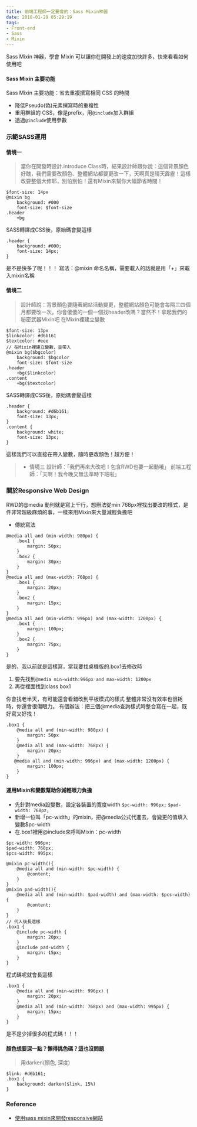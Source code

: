 ```yaml
---
title: 前端工程師一定要會的：Sass Mixin神器
date: 2018-01-29 05:29:19
tags:
- Front-end
- Sass
- Mixin
---
```

Sass Mixin 神器，學會 Mixin 可以讓你在開發上的速度加快許多，快來看看如何使用吧
#### Sass Mixin 主要功能
Sass Mixin 主要功能：省去重複撰寫相同 CSS 的時間
- 降低Pseudo(偽)元素撰寫時的重複性
- 重用群組的 CSS，像是prefix，用`@include`加入群組
- 透過`@include`使用參數

### 示範SASS運用
#### 情境一
> 當你在開發時設計.introduce Class時，結果設計師跟你說：這個背景顏色好醜，我們需要改顏色、整體網站都要更改一下，天啊真是晴天霹靂！這樣改要整個大修耶，別怕別怕！還有Mixin來幫你大幅節省時間！

```
$font-size: 14px
@mixin bg
	background: #000
	font-size: $font-size
.header
	+bg
```
SASS轉譯成CSS後，原始碼會變這樣

```
.header {
	background: #000;
	font-size: 14px;
}
```
是不是快多了呢！！！
寫法：@mixin 命名名稱，需要載入的話就是用「+」來載入mixin名稱

#### 情境二
>  設計師說：背景顏色要隨著網站活動變更，整體網站顏色可能會每隔三四個月都要改一次，你會傻傻的一個一個找header改嗎？當然不！拿起我們的秘密武器Mixin吧
在Mixin裡建立變數

```
$font-size: 13px
$linkcolor: #d6b161
$textcolor: #eee
// 在Mixin裡建立變數，並帶入
@mixin bg($bgcolor)
	background: $bgcolor
	font-size: $font-size
.header
	+bg($linkcolor)
.content
	+bg($textcolor)
```
SASS轉譯成CSS後，原始碼會變這樣

```
.header {
	background: #d6b161;
	font-size: 13px;
}
.content {
	background: white;
	font-size: 13px;
}
```
這樣我們可以直接在帶入變數，隨時更改顏色！超方便！

> - 情境三
>  設計師：「我們再來大改吧！包含RWD也要一起動哦」
>  前端工程師：「天啊！我今晚又無法準時下班啦」

### 關於Responsive Web Design
RWD的@media 動則就是寫上千行，想辦法從min 768px裡找出要改的樣式，是件非常超級麻煩的事，一樣來用Mixin來大量減輕負擔吧

- 傳統寫法

```
@media all and (min-width: 980px) {
	.box1 {
		margin: 50px;
    }
    .box2 {
	    margin: 30px;
	}
}
@media all and (max-width: 768px) {
	.box1 {
		margin: 20px;
    }
    .box2 {
	    margin: 15px;
	}
}
@media all and (min-width: 996px) and (max-width: 1200px) {
	.box1 {
		margin: 100px;
    }
    .box2 {
	    margin: 75px;
	}
}
```
是的，我以前就是這樣寫，當我要找桌機版的.box1去修改時
1. 要先找到`@media min-width:996px and max-width: 1200px`
2. 再從裡面找到class box1

你會找老半天，有可能還會看錯改到平板模式的樣式
整體非常沒有效率也很耗時，你還會很傷眼力。
有個辦法：把三個@media查詢樣式時整合寫在一起，既好寫又好找！

```
.box1 {
	@media all and (min-width: 980px) {
		margin: 50px
	}
	@media all and (max-width: 768px) {
        margin: 20px;
    }
   @media all and (min-width: 996px) and (max-width: 1200px) {
        margin: 100px;
	}
}
```
#### 運用Mixin和變數幫助你減輕眼力負擔
- 先針對media設變數，設定各裝置的寬度width
	`$pc-width: 996px;`
	`$pad-width: 768pz;`
- 新增一位叫「pc-width」的mixin，把@media公式代進去，會變更的值填入變數$pc-width
- 在.box1裡用@include來呼叫Mixin：pc-width
```
$pc-width: 996px;
$pad-width: 768px;
$pcs-width: 995px;

@mixin pc-width(){
	@media all and (min-width: $pc-width) {
		@content;
	}
}
@mixin pad-width(){
	@media all and (min-width: $pad-width) and (max-width: $pcs-width) {
		@content;
	}
}
// 代入後長這樣
.box1 {
	@include pc-width {
		margin: 20px;
	}
	@include pad-width {
		margin: 15px;
	}
}
```
程式碼呢就會長這樣

```
.box1 {
	@media all and (min-width: 996px) {
		margin: 20px;
	}
	@media all and (min-width: 768px) and (max-width: 995px) {
		margin: 15px;
	}
}
```
是不是少掉很多的程式碼！！！

#### 顏色想要深一點？懶得挑色碼？這也沒問題
> 用darken(顏色, 深度)

```
$link: #d6b161;
.box1 {
	background: darken($link, 15%)
}
```

### Reference 
- [使用sass mixin來開發responsive網站](https://blog.hellosanta.com.tw/%E7%B6%B2%E7%AB%99%E8%A8%AD%E8%A8%88/%E5%89%8D%E7%AB%AF/%E4%BD%BF%E7%94%A8sass-mixin%E4%BE%86%E9%96%8B%E7%99%BCresponsive%E7%B6%B2%E7%AB%99)


